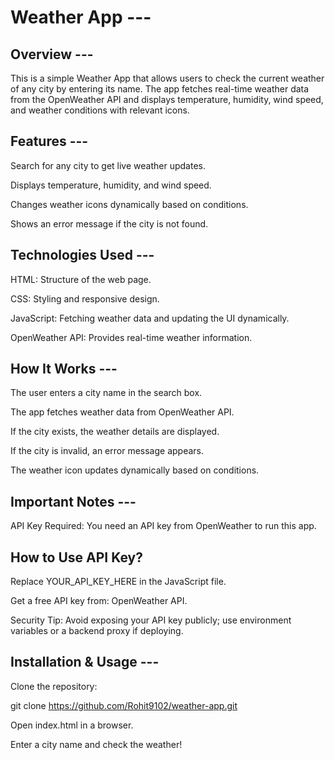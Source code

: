# Weather App ---

## Overview ---

This is a simple Weather App that allows users to check the current weather of any city by entering its name. The app fetches real-time weather data from the OpenWeather API and displays temperature, humidity, wind speed, and weather conditions with relevant icons.

## Features ---

Search for any city to get live weather updates.

Displays temperature, humidity, and wind speed.

Changes weather icons dynamically based on conditions.

Shows an error message if the city is not found.

## Technologies Used ---

HTML: Structure of the web page.

CSS: Styling and responsive design.

JavaScript: Fetching weather data and updating the UI dynamically.

OpenWeather API: Provides real-time weather information.

## How It Works ---

The user enters a city name in the search box.

The app fetches weather data from OpenWeather API.

If the city exists, the weather details are displayed.

If the city is invalid, an error message appears.

The weather icon updates dynamically based on conditions.

## Important Notes ---

API Key Required: You need an API key from OpenWeather to run this app.

## How to Use API Key?

Replace YOUR_API_KEY_HERE in the JavaScript file.

Get a free API key from: OpenWeather API.

Security Tip: Avoid exposing your API key publicly; use environment variables or a backend proxy if deploying.

## Installation & Usage --- 

Clone the repository:

git clone https://github.com/Rohit9102/weather-app.git

Open index.html in a browser.

Enter a city name and check the weather!